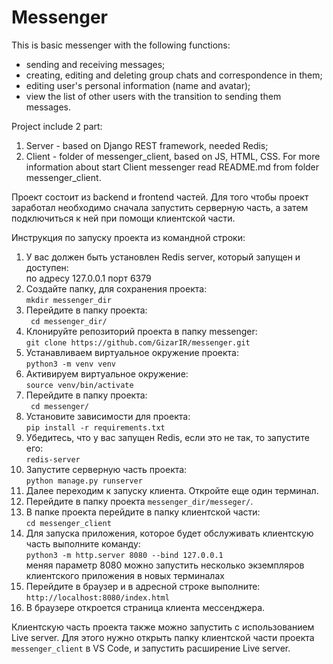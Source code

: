 # Messenger
This is basic messenger with the following functions:

- sending and receiving messages;
- creating, editing and deleting group chats and correspondence in them;
- editing user's personal information (name and avatar);
- view the list of other users with the transition to sending them messages.

Project include 2 part:
1. Server - based on Django REST framework, needed Redis;
2. Client - folder of messenger_client, based on JS, HTML, CSS. 
   For more information about start Client messenger read README.md from folder messenger_client.

Проект состоит из backend и frontend частей. 
Для того чтобы проект заработал необходимо сначала запустить серверную часть, 
а затем подключиться к ней при помощи клиентской части.

Инструкция по запуску проекта из командной строки:
1. У вас должен быть установлен Redis server, который запущен и доступен: <br> по адресу 127.0.0.1 порт 6379
2. Создайте папку, для сохранения проекта: <br> ```mkdir messenger_dir```
3. Перейдите в папку проекта: <br> ``` cd messenger_dir/```
4. Клонируйте репозиторий проекта в папку messenger: <br> ```git clone https://github.com/GizarIR/messenger.git```
5. Устанавливаем виртуальное окружение проекта: <br> ```python3 -m venv venv```
7. Активируем виртуальное окружение: <br> ``` source venv/bin/activate ```
8. Перейдите в папку проекта: <br> ``` cd messenger/```
5. Установите зависимости для проекта: <br> ```pip install -r requirements.txt```
6. Убедитесь, что у вас запущен Redis, если это не так, то запустите его: <br> ```redis-server```
7. Запустите серверную часть проекта: <br> ```python manage.py runserver```
8. Далее переходим к запуску клиента. Откройте еще один терминал.
9. Перейдите в папку проекта ```messenger_dir/messeger/```. 
10. В папке проекта перейдите в папку клиентской части: <br> ```cd messenger_client```
11. Для запуска приложения, которое будет обслуживать клиентскую часть выполните команду: <br> ```python3 -m http.server 8080 --bind 127.0.0.1``` <br> меняя параметр 8080 можно запустить несколько экземпляров клиентского приложения в новых терминалах
12. Перейдите в браузер и в адресной строке выполните: <br> ```http://localhost:8080/index.html``` 
13. В браузере откроется страница клиента мессенджера.

Клиентскую часть проекта также можно запустить с использованием Live server. 
Для этого нужно открыть папку клиентской части проекта ```messenger_client``` в VS Code, и запустить расширение Live server.   


